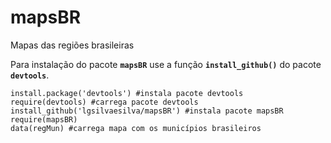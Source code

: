 mapsBR
======

Mapas das regiões brasileiras

Para instalação do pacote **```mapsBR```** use a função **```install_github()```** do pacote **```devtools```**.

```{r}
install.package('devtools') #instala pacote devtools
require(devtools) #carrega pacote devtools
install_github('lgsilvaesilva/mapsBR') #instala pacote mapsBR
require(mapsBR)
data(regMun) #carrega mapa com os municípios brasileiros
```
